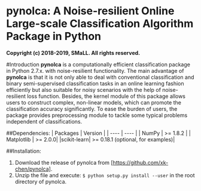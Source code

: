 # pynolca: A Noise-resilient Online Large-scale Classification Algorithm Package in Python
**Copyright (c) 2018-2019, SMaLL. All rights reserved.**

#Introduction 
**pynolca** is a computationally efficient classification package in Python 2.7.x. with noise-resilient functionality. The main advantage of **pynolca** is that it is not only able to deal with conventional classification and binary semi-supervised classification tasks in an online learning fashion efficiently but also suitable for noisy scenarios with the help of noise-resilient loss function. Besides, the kernel module of this package allows users to construct complex, non-linear models, which can promote the classification accuracy significantly. To ease the burden of users, the package provides preprocessing module to tackle some typical problems independent of classifications.


##Dependencies: 
|  Packages   | Version  |
|  ----  | ----  |
| NumPy  | >= 1.8.2 |
| Matplotlib  | >= 2.0.0|
|scikit-learn| >= 0.18.1 (optional, for examples)|

##Installation: 

1. Download the release of pynolca from
  [https://github.com/xk-chen/pynolca].
2. Unzip the file and execute: `
$ python setup.py install --user
` in the root directory of pynolca.
